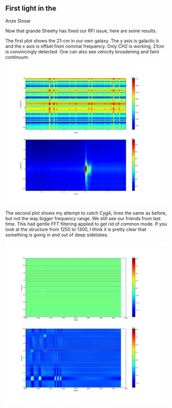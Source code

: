 
## First light in the 
Anze Slosar

Now that grande Sheehy has fixed our RFI issue, here are some results.

The first plot shows the 21-cm in our own galaxy. The y axis is
galactic b and the x axis is offset from nominal frequency. Only CH2
is working, 21cm is convincingly detected. One can also see velocity
broadening and faint continuum.


![MW](firstmily.png)

The second plot shows my attempt to catch CygA, lines the same as
before, but not the way bigger frequency range. We still see our friends
from last time. This had gentle FFT filtering applied to get rid of
common mode. If you look at the structure from 1250 to 1300, I think it
is pretty clear that something is going in and out of deep sidelobes.


![wfall](CygA30.png)








